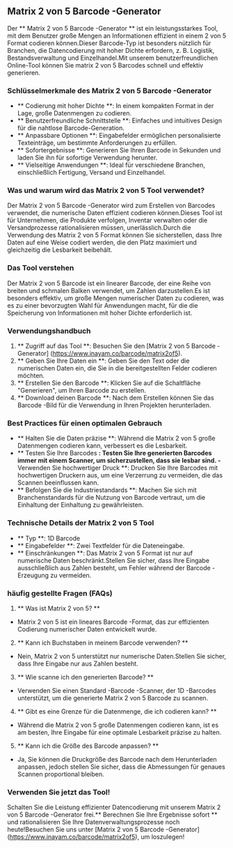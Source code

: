 ## Matrix 2 von 5 Barcode -Generator

Der ** Matrix 2 von 5 Barcode -Generator ** ist ein leistungsstarkes Tool, mit dem Benutzer große Mengen an Informationen effizient in einem 2 von 5 Format codieren können.Dieser Barcode-Typ ist besonders nützlich für Branchen, die Datencodierung mit hoher Dichte erfordern, z. B. Logistik, Bestandsverwaltung und Einzelhandel.Mit unserem benutzerfreundlichen Online-Tool können Sie matrix 2 von 5 Barcodes schnell und effektiv generieren.

### Schlüsselmerkmale des Matrix 2 von 5 Barcode -Generator
- ** Codierung mit hoher Dichte **: In einem kompakten Format in der Lage, große Datenmengen zu codieren.
- ** Benutzerfreundliche Schnittstelle **: Einfaches und intuitives Design für die nahtlose Barcode-Generation.
- ** Anpassbare Optionen **: Eingabefelder ermöglichen personalisierte Texteinträge, um bestimmte Anforderungen zu erfüllen.
- ** Sofortergebnisse **: Generieren Sie Ihren Barcode in Sekunden und laden Sie ihn für sofortige Verwendung herunter.
- ** Vielseitige Anwendungen **: Ideal für verschiedene Branchen, einschließlich Fertigung, Versand und Einzelhandel.

### Was und warum wird das Matrix 2 von 5 Tool verwendet?
Der Matrix 2 von 5 Barcode -Generator wird zum Erstellen von Barcodes verwendet, die numerische Daten effizient codieren können.Dieses Tool ist für Unternehmen, die Produkte verfolgen, Inventar verwalten oder die Versandprozesse rationalisieren müssen, unerlässlich.Durch die Verwendung des Matrix 2 von 5 Format können Sie sicherstellen, dass Ihre Daten auf eine Weise codiert werden, die den Platz maximiert und gleichzeitig die Lesbarkeit beibehält.

### Das Tool verstehen
Der Matrix 2 von 5 Barcode ist ein linearer Barcode, der eine Reihe von breiten und schmalen Balken verwendet, um Zahlen darzustellen.Es ist besonders effektiv, um große Mengen numerischer Daten zu codieren, was es zu einer bevorzugten Wahl für Anwendungen macht, für die die Speicherung von Informationen mit hoher Dichte erforderlich ist.

### Verwendungshandbuch
1. ** Zugriff auf das Tool **: Besuchen Sie den [Matrix 2 von 5 Barcode -Generator] (https://www.inayam.co/barcode/matrix2of5).
2. ** Geben Sie Ihre Daten ein **: Geben Sie den Text oder die numerischen Daten ein, die Sie in die bereitgestellten Felder codieren möchten.
3. ** Erstellen Sie den Barcode **: Klicken Sie auf die Schaltfläche "Generieren", um Ihren Barcode zu erstellen.
4. ** Download deinen Barcode **: Nach dem Erstellen können Sie das Barcode -Bild für die Verwendung in Ihren Projekten herunterladen.

### Best Practices für einen optimalen Gebrauch
- ** Halten Sie die Daten präzise **: Während die Matrix 2 von 5 große Datenmengen codieren kann, verbessert es die Lesbarkeit.
- ** Testen Sie Ihre Barcodes **: Testen Sie Ihre generierten Barcodes immer mit einem Scanner, um sicherzustellen, dass sie lesbar sind.
-** Verwenden Sie hochwertiger Druck **: Drucken Sie Ihre Barcodes mit hochwertigen Druckern aus, um eine Verzerrung zu vermeiden, die das Scannen beeinflussen kann.
- ** Befolgen Sie die Industriestandards **: Machen Sie sich mit Branchenstandards für die Nutzung von Barcode vertraut, um die Einhaltung der Einhaltung zu gewährleisten.

### Technische Details der Matrix 2 von 5 Tool
- ** Typ **: 1D Barcode
- ** Eingabefelder **: Zwei Textfelder für die Dateneingabe.
- ** Einschränkungen **: Das Matrix 2 von 5 Format ist nur auf numerische Daten beschränkt.Stellen Sie sicher, dass Ihre Eingabe ausschließlich aus Zahlen besteht, um Fehler während der Barcode -Erzeugung zu vermeiden.

### häufig gestellte Fragen (FAQs)

1. ** Was ist Matrix 2 von 5? **
- Matrix 2 von 5 ist ein lineares Barcode -Format, das zur effizienten Codierung numerischer Daten entwickelt wurde.

2. ** Kann ich Buchstaben in meinem Barcode verwenden? **
- Nein, Matrix 2 von 5 unterstützt nur numerische Daten.Stellen Sie sicher, dass Ihre Eingabe nur aus Zahlen besteht.

3. ** Wie scanne ich den generierten Barcode? **
- Verwenden Sie einen Standard -Barcode -Scanner, der 1D -Barcodes unterstützt, um die generierte Matrix 2 von 5 Barcode zu scannen.

4. ** Gibt es eine Grenze für die Datenmenge, die ich codieren kann? **
- Während die Matrix 2 von 5 große Datenmengen codieren kann, ist es am besten, Ihre Eingabe für eine optimale Lesbarkeit präzise zu halten.

5. ** Kann ich die Größe des Barcode anpassen? **
- Ja, Sie können die Druckgröße des Barcode nach dem Herunterladen anpassen, jedoch stellen Sie sicher, dass die Abmessungen für genaues Scannen proportional bleiben.

### Verwenden Sie jetzt das Tool!
Schalten Sie die Leistung effizienter Datencodierung mit unserem Matrix 2 von 5 Barcode -Generator frei.** Berechnen Sie Ihre Ergebnisse sofort ** und rationalisieren Sie Ihre Datenverwaltungsprozesse noch heute!Besuchen Sie uns unter [Matrix 2 von 5 Barcode -Generator] (https://www.inayam.co/barcode/matrix2of5), um loszulegen!
